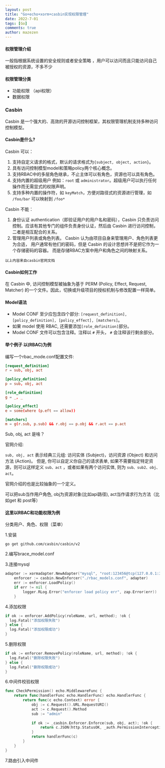 ```yaml
---
layout: post
title: "Go+echo+xorm+casbin实现权限管理"
date: 2022-7-01
tags: [Go]
comments: true
author: mazezen
---
```



#### 权限管理介绍

一般指根据系统设置的安全规则或者安全策略 ，用户可以访问而且只能访问自己被授权的资源，不多不少



#### 权限管理分类

* 功能权限 （api权限）
* 数据权限



### Casbin

Casbin 是一个强大的、高效的开源访问控制框架，其权限管理机制支持多种访问控制模型。



#### Casbin是什么?

Casbin 可以：

1. 支持自定义请求的格式，默认的请求格式为`{subject, object, action}`。
2. 具有访问控制模型model和策略policy两个核心概念。
3. 支持RBAC中的多层角色继承，不止主体可以有角色，资源也可以具有角色。
4. 支持内置的超级用户 例如：`root` 或 `administrator`。超级用户可以执行任何操作而无需显式的权限声明。
5. 支持多种内置的操作符，如 `keyMatch`，方便对路径式的资源进行管理，如 `/foo/bar` 可以映射到 `/foo*`

Casbin 不能：

1. 身份认证 authentication（即验证用户的用户名和密码），Casbin 只负责访问控制。应该有其他专门的组件负责身份认证，然后由 Casbin 进行访问控制，二者是相互配合的关系。
2. 管理用户列表或角色列表。 Casbin 认为由项目自身来管理用户、角色列表更为合适， 用户通常有他们的密码，但是 Casbin 的设计思想并不是把它作为一个存储密码的容器。 而是存储RBAC方案中用户和角色之间的映射关系。

`以上内容来自casbin官网文档`



#### Casbin如何工作 

在 Casbin 中, 访问控制模型被抽象为基于 PERM (Policy, Effect, Request, Matcher) 的一个文件。因此，切换或升级项目的授权机制与修改配置一样简单。



#### Model语法

- Model CONF 至少应包含四个部分: `[request_definition], [policy_definition], [policy_effect], [matchers]`。
- 如果 model 使用 RBAC, 还需要添加`[role_definition]`部分。
- Model CONF 文件可以包含注释。注释以 `#` 开头， `#` 会注释该行剩余部分。



#### 举个例子 以(RBAC)为例

编写一个rbac_mode.conf配置文件:

```conf
[request_definition]
r = sub, obj, act

[policy_definition]
p = sub, obj, act

[role_definition]
g = _, _

[policy_effect]
e = some(where (p.eft == allow))

[matchers]
m = g(r.sub, p.sub) && r.obj == p.obj && r.act == p.act
```

Sub, obj, act 是啥？

官网介绍: 

`sub, obj, act` 表示经典三元组: 访问实体 (Subject)，访问资源 (Object) 和访问方法 (Action)。 但是, 你可以自定义你自己的请求表单, 如果不需要指定特定资源，则可以这样定义 `sub、act` ，或者如果有两个访问实体, 则为 `sub、sub2、obj、act`。

官网介绍的也是比较抽象的一个定义。

可以把sub当作用户角色, obj为资源对象(比如api路径), act当作请求行为方法（比如get 和 post等）



#### 这里以RBAC和功能权限为例

分类用户、角色、权限（菜单）

1.安装

```vim 
go get github.com/casbin/casbin/v2
```

2.编写brace_model.conf

3.连接mysql

```go
adapter := xormadapter.NewAdapter("mysql", "root:123456@tcp(127.0.0.1:3306)/demo?charset=utf8mb4", true)
	enforcer := casbin.NewEnforcer("./rbac_models.conf", adapter)
	err := enforcer.LoadPolicy()
	if err != nil {
		logger.RLog.Error("enforcer load policy err", zap.Error(err))
	}
```



4.添加权限

```go
if ok := enforcer.AddPolicy(roleName, url, method); !ok {
  log.Fatal("添加权限失败")
} else {
  log.Fatal("添加权限成功")
}
```

5.删除权限

```go
if ok := enforcer.RemovePolicy(roleName, url, method); !ok {
  log.Fatal("删除权限失败")
} else {
  log.Fatal("删除权限成功")
}
```

6.中间件校验权限

```go
func CheckPermission() echo.MiddlewareFunc {
	return func(handlerFunc echo.HandlerFunc) echo.HandlerFunc {
		return func(c echo.Context) error {
			obj := c.Request().URL.RequestURI()
			act := c.Request().Method
			sub := "admin"
			
			if ok := _casbin.Enforcer.Enforce(sub, obj, act); !ok {
				return c.JSON(http.StatusOK, _auth.PermissionInterception)
			}
			return handlerFunc(c)
		}
	}
}
```

7.路由引入中间件


